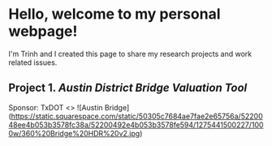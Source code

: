 # Hello, welcome to my personal webpage!
I'm Trinh and I created this page to share my research projects and work related issues.


## Project 1. _Austin District Bridge Valuation Tool_
Sponsor: TxDOT
<>
![Austin Bridge] (https://static.squarespace.com/static/50305c7684ae7fae2e65756a/5220048ee4b053b3578fc38a/52200492e4b053b3578fe594/1275441500227/1000w/360%20Bridge%20HDR%20v2.jpg)
